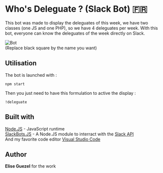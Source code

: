 # Who's Deleguate ? (Slack Bot) 🇫🇷

This bot was made to display the deleguates of this week, we have two classes (one JS and one PHP), so we have 4 deleguates per week. With this bot, everyone can know the deleguates of the week directly on Slack.

![Bot](https://zupimages.net/up/19/41/4rr1.png)   
(Replace black square by the name you want)

## Utilisation

The bot is launched with :

```
npm start
```
Then you just need to have this formulation to active the display :

```
!deleguate
```

## Built with

[Node.JS](https://nodejs.org/en/) - JavaScript runtime  
[SlackBots.JS](https://www.npmjs.com/package/slackbots) - A Node.JS module to interract with the [Slack API](https://api.slack.com/)  
And my favorite code editor [Visual Studio Code](https://code.visualstudio.com/)

## Author

**Elise Guezel** for the work
